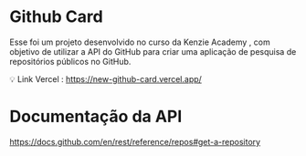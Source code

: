 # Github Card

Esse foi um projeto desenvolvido no curso da Kenzie Academy , com objetivo de utilizar a API do GitHub para criar uma aplicação de pesquisa de repositórios públicos no GitHub.

 💡 Link  Vercel : https://new-github-card.vercel.app/ 



# Documentação da API  
https://docs.github.com/en/rest/reference/repos#get-a-repository




